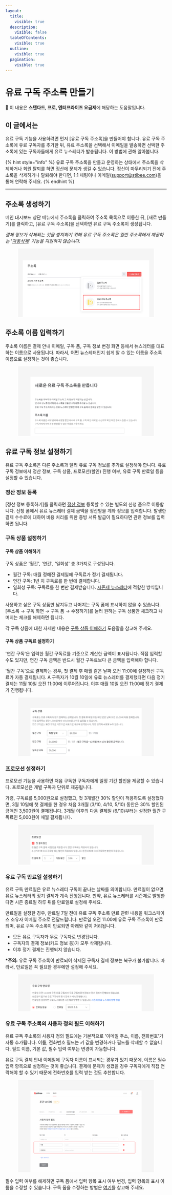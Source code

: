 ```yaml
---
layout:
  title:
    visible: true
  description:
    visible: false
  tableOfContents:
    visible: true
  outline:
    visible: true
  pagination:
    visible: true
---
```


# 유료 구독 주소록 만들기

**💬** 이 내용은 **스탠다드, 프로, 엔터프라이즈 요금제**에 해당하는 도움말입니다.



## 이 글에서는

유료 구독 기능을 사용하려면 먼저 \[유료 구독 주소록]을 만들어야 합니다. 유료 구독 주소록에 유료 구독자를 추가한 뒤, 유료 주소록을 선택해서 이메일을 발송하면 선택한 주소록에 있는 구독자들에게 유료 뉴스레터가 발송됩니다. 이 방법에 관해 알아봅니다.

{% hint style="info" %}
유료 구독 주소록을 만들고 운영하는 상태에서 주소록을 삭제하거나 회원 탈퇴를 하면 정산에 문제가 생길 수 있습니다. 정산이 마무리되기 전에 주소록을 삭제하거나 탈퇴해야 한다면, 1:1 채팅이나 이메일(support@stibee.com)을 통해 연락해 주세요.
{% endhint %}

***

## 주소록 생성하기 <a href="#h_582189de2a" id="h_582189de2a"></a>

메인 대시보드 상단 메뉴에서 주소록을 클릭하여 주소록 목록으로 이동한 뒤, \[새로 만들기]를 클릭하고, \[유료 구독 주소록]을 선택하면 유료 구독 주소록이 생성됩니다.&#x20;

_결제 정보가 삭제되는 것을 방지하기 위해 유료 구독 주소록은 일반 주소록에서 제공하는 '_[_자동삭제_](../../list/adding-managing-subscriber/understanding-subscriber-status.md#auto-deleted)_' 기능을 지원하지 않습니다._

<figure><img src="../../.gitbook/assets/유료 주소록 만들기.png" alt=""><figcaption></figcaption></figure>



## 주소록 이름 입력하기 <a href="#h_44da5db83f" id="h_44da5db83f"></a>

주소록 이름은 결제 안내 이메일, 구독 폼, 구독 정보 변경 화면 등에서 뉴스레터를 대표하는 이름으로 사용됩니다. 따라서, 어떤 뉴스레터인지 쉽게 알 수 있는 이름을 주소록 이름으로 설정하는 것이 좋습니다.

<figure><img src="../../.gitbook/assets/image (49) (1).png" alt=""><figcaption></figcaption></figure>

## 유료 구독 정보 설정하기 <a href="#h_8e61db4310" id="h_8e61db4310"></a>

유료 구독 주소록은 다른 주소록과 달리 유료 구독 정보를 추가로 설정해야 합니다. 유료 구독 정보에서 정산 정보, 구독 상품, 프로모션(할인) 진행 여부, 유료 구독 만료일 등을 설정할 수 있습니다.



### 정산 정보 등록 <a href="#h_ffb37c1cea" id="h_ffb37c1cea"></a>

\[정산 정보 등록하기]를 클릭하면 [정산 정보](../billing/process.md#h_7ffbeb698f) 등록할 수 있는 별도의 신청 폼으로 이동합니다. 신청 폼에서 유료 뉴스레터 결제 금액을 정산받을 계좌 정보를 입력합니다. 발생한 결제 수수료에 대하여 비용 처리를 위한 증빙 서류 발급이 필요하다면 관련 정보를 입력하면 됩니다.



### 구독 상품 설정하기 <a href="#h_ce3a629e38" id="h_ce3a629e38"></a>

#### 구독 상품 이해하기

구독 상품은 '월간', '연간', '일회성' 총 3가지로 구성됩니다.&#x20;

* 월간 구독: 매월 정해진 결제일에 구독료가 정기 결제됩니다.
* 연간 구독: 1년 치 구독료를 한 번에 결제합니다.&#x20;
* 일회성 구독: 구독료를 한 번만 결제받습니다. [시즌제 뉴스레터](../../tip/seasonal-paid-newsletter-management.md)에 적합한 방식입니다.

사용하고 싶은 구독 상품만 남겨두고 나머지는 구독 폼에 표시하지 않을 수 있습니다. \[주소록 → 구독 화면 → 구독 폼 → 수정하기]를 눌러 원하는 구독 상품만 체크하고 나머지는 체크를 해제하면 됩니다.

각 구독 상품에 대한 자세한 내용은 [구독 상품 이해하기](../settings/monthly-yearly-one-time.md) 도움말을 참고해 주세요.

#### 구독 상품 구독료 설정하기

'연간 구독'은 입력한 월간 구독료를 기준으로 계산한 금액이 표시됩니다. 직접 입력할 수도 있지만, 연간 구독 금액은 반드시 월간 구독료보다 큰 금액을 입력해야 합니다.&#x20;

'월간 구독'으로 결제하는 경우, 첫 결제 후 매월 같은 날짜 오전 11:00에 설정하신 구독료가 자동 결제됩니다. A 구독자가 10월 10일에 유료 뉴스레터를 결제했다면 다음 정기 결제는 11월 10일 오전 11:00에 이루어집니다. 이후 매월 10일 오전 11:00에 정기 결제가 진행됩니다.

<figure><img src="../../.gitbook/assets/image (45) (1).png" alt=""><figcaption></figcaption></figure>

### 프로모션 설정하기

프로모션 기능을 사용하면 처음 구독한 구독자에게 일정 기간 할인을 제공할 수 있습니다. 프로모션은 개별 구독자 단위로 제공됩니다.

가령, 구독료를 5,000원으로 설정했고, 첫 3개월간 30% 할인이 적용하도록 설정했다면, 3월 10일에 첫 결제를 한 경우 처음 3개월 (3/10, 4/10, 5/10) 동안은 30% 할인된 금액인 3,500원이 결제됩니다. 3개월 이후의 다음 결제일 (6/10)부터는 설정한 월간 구독료인 5,000원이 매월 결제됩니다.

<figure><img src="../../.gitbook/assets/image (48) (1).png" alt=""><figcaption></figcaption></figure>



### **유료 구독 만료일 설정하기** <a href="#h_6e52c38320" id="h_6e52c38320"></a>

유료 구독 만료일은 유료 뉴스레터 구독이 끝나는 날짜를 의미합니다. 만료일이 없으면 유료 뉴스레터의 정기 결제가 계속 진행됩니다. 만약, 유료 뉴스레터를 시즌제로 발행한다면 시즌 종료일 하루 뒤를 만료일로 설정해 주세요.

만료일을 설정한 경우, 만료일 7일 전에 유료 구독 주소록 만료 관련 내용을 워크스페이스 소유자 이메일 주소로 전달드립니다. 만료일 오전 11:00에 유료 구독 주소록이 만료되며, 유료 구독 주소록이 만료되면 아래와 같이 처리됩니다.

* 모든 유료 구독자가 무료 구독자로 변경됩니다.
* 구독자의 결제 정보(카드 정보 등)가 모두 삭제됩니다.
* 이후 정기 결제는 진행되지 않습니다.&#x20;

**\*주의:** 유료 구독 주소록이 만료되어 삭제된 구독자 결제 정보는 복구가 불가합니다. 따라서, 만료일은 꼭 필요한 경우에만 설정해 주세요.

<figure><img src="../../.gitbook/assets/image (50) (1).png" alt=""><figcaption></figcaption></figure>

### 유료 구독 주소록의 사용자 정의 필드 이해하기 <a href="#h_8133fd8985" id="h_8133fd8985"></a>

유료 구독 주소록의 사용자 정의 필드에는 기본적으로 '이메일 주소, 이름, 전화번호'가 자동 추가됩니다. 이름, 전화번호 필드는 키 값을 변경하거나 필드를 삭제할 수 없습니다. 필드 이름, 기본 값, 필수 입력 여부는 변경이 가능합니다.

유료 구독 결제 안내 이메일에 구독자 이름이 표시되는 경우가 있기 때문에, 이름은 필수 입력 항목으로 설정하는 것이 좋습니다. 결제에 문제가 생겼을 경우 구독자에게 직접 연락해야 할 수 있기 때문에 전화번호를 입력 받는 것도 추천합니다.

<figure><img src="../../.gitbook/assets/image (51) (1).png" alt=""><figcaption></figcaption></figure>



필수 입력 여부를 해제하면 구독 폼에서 입력 항목 표시 여부 변경, 입력 항목의 표시 이름을 수정할 수 있습니다. 구독 폼을 수정하는 방법은 [여기](../../list/gather-subscribers/form.md#h_01ggcbmvd2pm93jfz25n2z1kc2)를 참고해 주세요.
